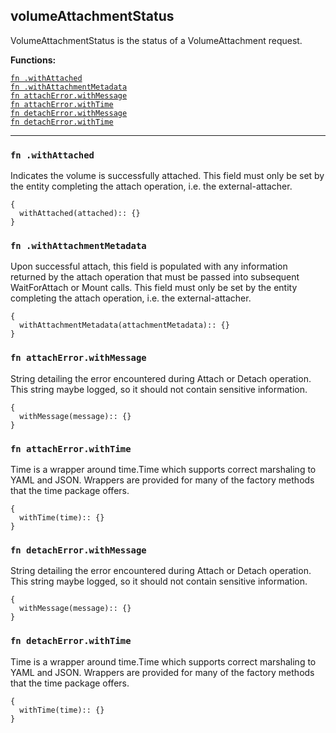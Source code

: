 
## volumeAttachmentStatus
VolumeAttachmentStatus is the status of a VolumeAttachment request.

**Functions:**

[`fn .withAttached`](#fn-withattached)  
[`fn .withAttachmentMetadata`](#fn-withattachmentmetadata)  
[`fn attachError.withMessage`](#fn-attacherrorwithmessage)  
[`fn attachError.withTime`](#fn-attacherrorwithtime)  
[`fn detachError.withMessage`](#fn-detacherrorwithmessage)  
[`fn detachError.withTime`](#fn-detacherrorwithtime)  

---


### `fn .withAttached`
Indicates the volume is successfully attached. This field must only be set by the entity completing the attach operation, i.e. the external-attacher.
```jsonnet
{
  withAttached(attached):: {}
}
```

### `fn .withAttachmentMetadata`
Upon successful attach, this field is populated with any information returned by the attach operation that must be passed into subsequent WaitForAttach or Mount calls. This field must only be set by the entity completing the attach operation, i.e. the external-attacher.
```jsonnet
{
  withAttachmentMetadata(attachmentMetadata):: {}
}
```

### `fn attachError.withMessage`
String detailing the error encountered during Attach or Detach operation. This string maybe logged, so it should not contain sensitive information.
```jsonnet
{
  withMessage(message):: {}
}
```

### `fn attachError.withTime`
Time is a wrapper around time.Time which supports correct marshaling to YAML and JSON.  Wrappers are provided for many of the factory methods that the time package offers.
```jsonnet
{
  withTime(time):: {}
}
```

### `fn detachError.withMessage`
String detailing the error encountered during Attach or Detach operation. This string maybe logged, so it should not contain sensitive information.
```jsonnet
{
  withMessage(message):: {}
}
```

### `fn detachError.withTime`
Time is a wrapper around time.Time which supports correct marshaling to YAML and JSON.  Wrappers are provided for many of the factory methods that the time package offers.
```jsonnet
{
  withTime(time):: {}
}
```

